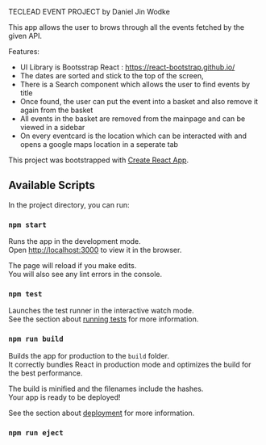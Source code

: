 
TECLEAD EVENT PROJECT by Daniel Jin Wodke

This app allows the user to brows through all the events fetched by the given API. 

Features:
- UI Library is Bootsstrap React : https://react-bootstrap.github.io/ 
- The dates are sorted and stick to the top of the screen,
- There is a Search component which allows the user to find events by title
- Once found, the user can put the event into a basket and also remove it again from the basket 
- All events in the basket are removed from the mainpage and can be viewed in a sidebar
- On every eventcard is the location which can be interacted with and opens a google maps location in a seperate tab


This project was bootstrapped with [Create React App](https://github.com/facebook/create-react-app).

## Available Scripts

In the project directory, you can run:

### `npm start`

Runs the app in the development mode.\
Open [http://localhost:3000](http://localhost:3000) to view it in the browser.

The page will reload if you make edits.\
You will also see any lint errors in the console.

### `npm test`

Launches the test runner in the interactive watch mode.\
See the section about [running tests](https://facebook.github.io/create-react-app/docs/running-tests) for more information.

### `npm run build`

Builds the app for production to the `build` folder.\
It correctly bundles React in production mode and optimizes the build for the best performance.

The build is minified and the filenames include the hashes.\
Your app is ready to be deployed!

See the section about [deployment](https://facebook.github.io/create-react-app/docs/deployment) for more information.

### `npm run eject`


